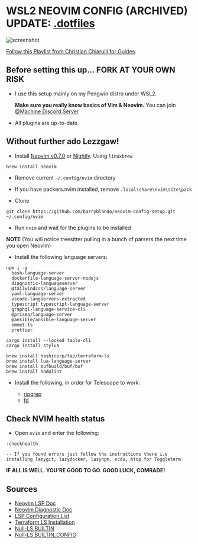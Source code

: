 # WSL2 NEOVIM CONFIG (ARCHIVED) UPDATE: [.dotfiles](https://github.com/barryblando/dotfiles)

![screenshot](https://user-images.githubusercontent.com/5582213/174443676-7c273753-c1de-4731-bef8-bd3c1aaf590d.png)

[Follow this Playlist from Christian Chiarulli for Guides](https://www.youtube.com/watch?v=ctH-a-1eUME&list=PLhoH5vyxr6Qq41NFL4GvhFp-WLd5xzIzZ).

## Before setting this up... **FORK AT YOUR OWN RISK**

- I use this setup mainly on my Pengwin distro under WSL2.

  **Make sure you really know basics of Vim & Neovim.** You can join [@Machine Discord Server](https://discord.gg/6DRHpSRe)

- All plugins are up-to-date.

## Without further ado Lezzgaw!

- Install [Neovim v0.7.0](https://github.com/neovim/neovim/releases/tag/v0.7.0) or [Nightly](https://github.com/neovim/neovim/releases/tag/nightly). Using `linuxbrew`

```
brew install neovim
```

- Remove current `~/.config/nvim` directory
 
- If you have packers.nvim installed, remove `.local\share\nvim\site\pack`
 
- Clone
 
```
git clone https://github.com/barryblando/neovim-config-setup.git ~/.config/nvim
```

- Run `nvim` and wait for the plugins to be installed 

**NOTE** (You will notice treesitter pulling in a bunch of parsers the next time you open Neovim) 

- Install the following language servers:

```
npm i -g 
  bash-language-server
  dockerfile-language-server-nodejs
  diagnostic-languageserver
  @tailwindcss/language-server
  yaml-language-server
  vscode-langservers-extracted
  typescript typescript-language-server
  graphql-language-service-cli
  @prisma/language-server
  @ansible/ansible-language-server
  emmet-ls
  prettier

cargo install --locked taplo-cli
cargo install stylua

brew install hashicorp/tap/terraform-ls
brew install lua-language-server
brew install bufbuild/buf/buf
brew install hadolint
```

- Install the following, in order for Telescope to work:

  - [ripgrep](https://github.com/BurntSushi/ripgrep)
  - [fd](https://github.com/sharkdp/fd)

## Check NVIM health status

- Open `nvim` and enter the following:

```
:checkhealth

-- If you found errors just follow the instructions there i.e installing lazygit, lazydocker, lazynpm, ncdu, htop for Toggleterm
```

**IF ALL IS WELL. YOU'RE GOOD TO GO. GOOD LUCK, COMRADE!**

## Sources

- [Neovim LSP Doc](https://neovim.io/doc/user/lsp.html)
- [Neovim Diagnostic Doc](https://neovim.io/doc/user/diagnostic.html)
- [LSP Configuration List](https://github.com/neovim/nvim-lspconfig/blob/master/doc/server_configurations.md)
- [Terraform LS Installation](https://github.com/hashicorp/terraform-ls/blob/main/docs/installation.md)
- [Null-LS BUILTIN](https://github.com/jose-elias-alvarez/null-ls.nvim/blob/main/doc/BUILTINS.md)
- [Null-LS BUILTIN_CONFIG](https://github.com/jose-elias-alvarez/null-ls.nvim/blob/main/doc/BUILTIN_CONFIG.md)
